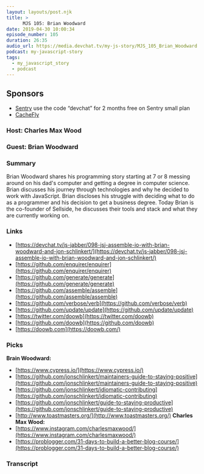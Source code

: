 ```yaml
---
layout: layouts/post.njk
title: >
      MJS 105: Brian Woodward
date: 2019-04-30 10:00:34
episode_number: 105
duration: 26:35
audio_url: https://media.devchat.tv/my-js-story/MJS_105_Brian_Woodward.mp3
podcast: my-javascript-story
tags: 
  - my_javascript_story
  - podcast
---
```


## **Sponsors**

- [Sentry](http://sentry.io/) use the code “devchat” for 2 months free on Sentry small plan
- [CacheFly](https://www.cachefly.com/)

### **Host: Charles Max Wood**

### **Guest: Brian Woodward**

### **Summary**
Brian Woodward shares his programming story starting at 7 or 8 messing around on his dad's computer and getting a degree in computer science. Brian discusses his journey through technologies and why he decided to work with JavaScript. Brian discloses his struggle with deciding what to do as a programmer and his decision to get a business degree. Today Brian is the co-founder of Sellside, he discusses their tools and stack and what they are currently working on.
### **Links**

- [https://devchat.tv/js-jabber/098-jsj-assemble-io-with-brian-woodward-and-jon-schlinkert/](https://devchat.tv/js-jabber/098-jsj-assemble-io-with-brian-woodward-and-jon-schlinkert/)
- [https://github.com/enquirer/enquirer](https://github.com/enquirer/enquirer)
- [https://github.com/generate/generate](https://github.com/generate/generate)
- [https://github.com/assemble/assemble](https://github.com/assemble/assemble)
- [https://github.com/verbose/verb](https://github.com/verbose/verb)
- [https://github.com/update/update](https://github.com/update/update)
- [https://twitter.com/doowb](https://twitter.com/doowb)
- [https://github.com/doowb](https://github.com/doowb)
- [https://doowb.com](https://doowb.com/)

### **Picks**
 **Brain Woodward:**
- [https://www.cypress.io/](https://www.cypress.io/)
- [https://github.com/jonschlinkert/maintainers-guide-to-staying-positive](https://github.com/jonschlinkert/maintainers-guide-to-staying-positive)
- [https://github.com/jonschlinkert/idiomatic-contributing](https://github.com/jonschlinkert/idiomatic-contributing)
- [https://github.com/jonschlinkert/guide-to-staying-productive](https://github.com/jonschlinkert/guide-to-staying-productive)
- [http://www.toastmasters.org/](http://www.toastmasters.org/)
**Charles Max Wood:**
- [https://www.instagram.com/charlesmaxwood/](https://www.instagram.com/charlesmaxwood/)
- [https://problogger.com/31-days-to-build-a-better-blog-course/](https://problogger.com/31-days-to-build-a-better-blog-course/)
&nbsp;

### Transcript


